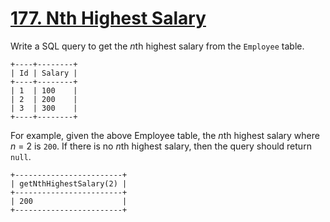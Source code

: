 # [177. Nth Highest Salary](https://leetcode.com/problems/nth-highest-salary/description)
Write a SQL query to get the *n*th highest salary from the `Employee` table.
```
+----+--------+
| Id | Salary |
+----+--------+
| 1  | 100    |
| 2  | 200    |
| 3  | 300    |
+----+--------+
```
For example, given the above Employee table, the *n*th highest salary where *n* = 2 is `200`. If there is no *n*th highest salary, then the query should return `null`.
```
+------------------------+
| getNthHighestSalary(2) |
+------------------------+
| 200                    |
+------------------------+
```